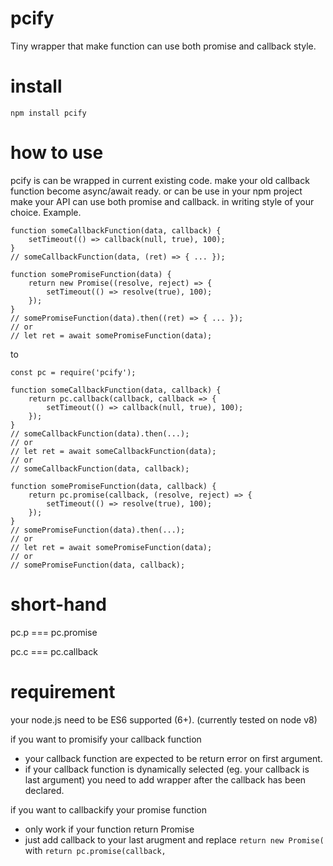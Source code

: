 

# pcify
Tiny wrapper that make function can use both promise and callback style.

# install
    npm install pcify

# how to use
pcify is can be wrapped in current existing code. make your old callback function become async/await ready.
or can be use in your npm project make your API can use both promise and callback. in writing style of your choice.
Example.

    function someCallbackFunction(data, callback) {
	    setTimeout(() => callback(null, true), 100);
    }
	// someCallbackFunction(data, (ret) => { ... });

    function somePromiseFunction(data) {
	    return new Promise((resolve, reject) => {
		    setTimeout(() => resolve(true), 100);
	    });
    }
	// somePromiseFunction(data).then((ret) => { ... });
	// or
	// let ret = await somePromiseFunction(data);

to

    const pc = require('pcify');

    function someCallbackFunction(data, callback) {
	    return pc.callback(callback, callback => {
		    setTimeout(() => callback(null, true), 100);
	    });
    }
	// someCallbackFunction(data).then(...);
	// or
	// let ret = await someCallbackFunction(data);
	// or
	// someCallbackFunction(data, callback);
	
    function somePromiseFunction(data, callback) {
	    return pc.promise(callback, (resolve, reject) => {
		    setTimeout(() => resolve(true), 100);
	    });
    }
	// somePromiseFunction(data).then(...);
	// or
	// let ret = await somePromiseFunction(data);
	// or
	// somePromiseFunction(data, callback);
	
# short-hand

pc.p === pc.promise

pc.c === pc.callback


# requirement
your node.js need to be ES6 supported (6+). (currently tested on node v8)

if you want to promisify your callback function
 - your callback function are expected to be return error on first argument.
 - if your callback function is dynamically selected (eg. your callback is last argument) you need to add wrapper after the callback has been declared.

if you want to callbackify your promise function
 - only work if your function return Promise
 - just add callback to your last arugment and replace `return new Promise(` with `return pc.promise(callback,`
